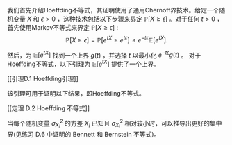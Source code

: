 我们首先介绍Hoeffding不等式，其证明使用了通用Chernoff界技术。给定一个随机变量 $X$ 和 $\epsilon > 0$ ，这种技术包括以下步骤来界定 $\mathbb{P}\left\lbrack {X \geq \epsilon }\right\rbrack$ 。对于任何 $t > 0$ ，首先使用Markov不等式来界定 $\mathbb{P}\left\lbrack {X \geq \epsilon }\right\rbrack$ :
$$
\mathbb{P}\left\lbrack {X \geq \epsilon }\right\rbrack = \mathbb{P}\left\lbrack {{e}^{tX} \geq {e}^{t\epsilon }}\right\rbrack \leq {e}^{-{t\epsilon }}\mathbb{E}\left\lbrack {e}^{tX}\right\rbrack . \tag{D.1}
$$

然后，为 $\mathbb{E}\left\lbrack {e}^{tX}\right\rbrack$ 找到一个上界 $g\left( t\right)$ ，并选择 $t$ 以最小化 ${e}^{-{t\epsilon }}g\left( t\right)$ 。
对于Hoeffding不等式，以下引理为 $\mathbb{E}\left\lbrack {e}^{tX}\right\rbrack$ 提供了一个上界。

[[引理D.1 Hoeffding引理]]

该引理可用于证明以下结果，即Hoeffding不等式。

[[定理 D.2 Hoeffding 不等式]]

当每个随机变量 ${\sigma }_{{X}_{i}}^{2}$ 的方差 ${X}_{i}$ 已知且 ${\sigma }_{{X}_{i}}^{2}$ 相对较小时，可以推导出更好的集中界(见练习 D.6 中证明的 Bennett 和 Bernstein 不等式)。